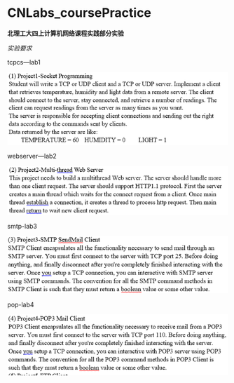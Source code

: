 # CNLabs_coursePractice
__北理工大四上计算机网络课程实践部分实验__

*实验要求*

tcpcs—lab1  

![image](https://github.com/ItsSoHardToIntitle/CNLabs_coursePractice/blob/master/image/1.png)

webserver—lab2  

![image](https://github.com/ItsSoHardToIntitle/CNLabs_coursePractice/blob/master/image/2.png)

smtp-lab3  

![image](https://github.com/ItsSoHardToIntitle/CNLabs_coursePractice/blob/master/image/3.png)

pop-lab4  

![image](https://github.com/ItsSoHardToIntitle/CNLabs_coursePractice/blob/master/image/4.png)
